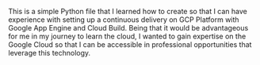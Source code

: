 This is a simple Python file that I learned how to create so that I can have experience with setting up a continuous delivery on GCP Platform with Google App Engine and Cloud Build.
Being that it would be advantageous for me in my journey to learn the cloud, I wanted to gain expertise on the Google Cloud so that I can be accessible in professional opportunities
that leverage this technology. 
